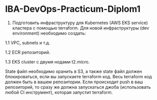 # IBA-DevOps-Practicum-Diplom1
1)	Подготовить инфраструктуру для Kubernetes (AWS EKS service) кластера с помощью terraform. Для новой инфраструктуры (dev environment) необходимо создать:

1.1 VPC, subnets и т.д.

1.2 ECR репозиторий.

1.3 EKS cluster с двумя нодами t2.micro.

State файл необходимо хранить в S3, а также state файл должен блокироваться, если вы запускаете terraform код. Весь terraform код должен быть в вашем репозитории. Если происходит push в ваш репозиторий, то сразу же должна запускаться джоба (использовать любой СI инструмент), которая запустит terraform.
 
 

